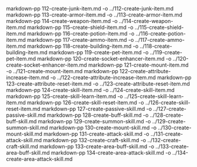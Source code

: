 markdown-pp 112-create-junk-item.md -o ../112-create-junk-item.md
markdown-pp 113-create-armor-item.md -o ../113-create-armor-item.md
markdown-pp 114-create-weapon-item.md -o ../114-create-weapon-item.md
markdown-pp 115-create-shield-item.md -o ../115-create-shield-item.md
markdown-pp 116-create-potion-item.md -o ../116-create-potion-item.md
markdown-pp 117-create-ammo-item.md -o ../117-create-ammo-item.md
markdown-pp 118-create-building-item.md -o ../118-create-building-item.md
markdown-pp 119-create-pet-item.md -o ../119-create-pet-item.md
markdown-pp 120-create-socket-enhancer-item.md -o ../120-create-socket-enhancer-item.md
markdown-pp 121-create-mount-item.md -o ../121-create-mount-item.md
markdown-pp 122-create-attribute-increase-item.md -o ../122-create-attribute-increase-item.md
markdown-pp 123-create-attribute-reset-item.md -o ../123-create-attribute-reset-item.md
markdown-pp 124-create-skill-item.md -o ../124-create-skill-item.md
markdown-pp 125-create-skill-learn-item.md -o ../125-create-skill-learn-item.md
markdown-pp 126-create-skill-reset-item.md -o ../126-create-skill-reset-item.md
markdown-pp 127-create-passive-skill.md -o ../127-create-passive-skill.md
markdown-pp 128-create-buff-skill.md -o ../128-create-buff-skill.md
markdown-pp 129-create-summon-skill.md -o ../129-create-summon-skill.md
markdown-pp 130-create-mount-skill.md -o ../130-create-mount-skill.md
markdown-pp 131-create-attack-skill.md -o ../131-create-attack-skill.md
markdown-pp 132-create-craft-skill.md -o ../132-create-craft-skill.md
markdown-pp 133-create-area-buff-skill.md -o ../133-create-area-buff-skill.md
markdown-pp 134-create-area-attack-skill.md -o ../134-create-area-attack-skill.md
